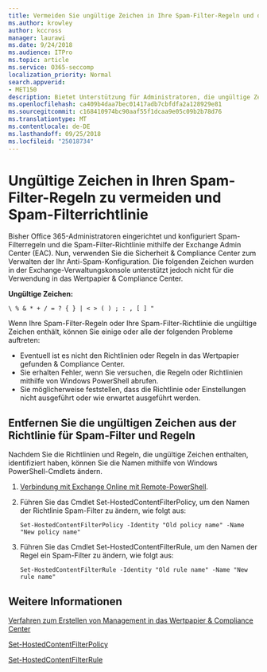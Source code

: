 ```yaml
---
title: Vermeiden Sie ungültige Zeichen in Ihre Spam-Filter-Regeln und die Filterrichtlinie für spam
ms.author: krowley
author: kccross
manager: laurawi
ms.date: 9/24/2018
ms.audience: ITPro
ms.topic: article
ms.service: O365-seccomp
localization_priority: Normal
search.appverid:
- MET150
description: Bietet Unterstützung für Administratoren, die ungültige Zeichen in ihrer Konfiguration Anti-Spam- und ausgeführt haben Probleme bei dem Versuch, verwenden Sie die Sicherheit &amp; Compliance Center.
ms.openlocfilehash: ca409b4daa7bec01417adb7cbfdfa2a128929e81
ms.sourcegitcommit: c168410974bc90aaf55f1dcaa9e05c09b2b78d76
ms.translationtype: MT
ms.contentlocale: de-DE
ms.lasthandoff: 09/25/2018
ms.locfileid: "25018734"
---
```

# <a name="avoid-invalid-characters-in-your-spam-filter-rules-and-spam-filter-policy"></a>Ungültige Zeichen in Ihren Spam-Filter-Regeln zu vermeiden und Spam-Filterrichtlinie 

Bisher Office 365-Administratoren eingerichtet und konfiguriert Spam-Filterregeln und die Spam-Filter-Richtlinie mithilfe der Exchange Admin Center (EAC). Nun, verwenden Sie die Sicherheit &amp; Compliance Center zum Verwalten der Ihr Anti-Spam-Konfiguration. Die folgenden Zeichen wurden in der Exchange-Verwaltungskonsole unterstützt jedoch nicht für die Verwendung in das Wertpapier &amp; Compliance Center.  

**Ungültige Zeichen:**
  
```\ % & * + / = ? { } | < > ( ) ; : , [ ] "```

Wenn Ihre Spam-Filter-Regeln oder Ihre Spam-Filter-Richtlinie die ungültige Zeichen enthält, können Sie einige oder alle der folgenden Probleme auftreten:
- Eventuell ist es nicht den Richtlinien oder Regeln in das Wertpapier gefunden &amp; Compliance Center.
- Sie erhalten Fehler, wenn Sie versuchen, die Regeln oder Richtlinien mithilfe von Windows PowerShell abrufen.
- Sie möglicherweise feststellen, dass die Richtlinie oder Einstellungen nicht ausgeführt oder wie erwartet ausgeführt werden.

## <a name="remove-the-invalid-characters-from-the-spam-filter-policy-and-rules"></a>Entfernen Sie die ungültigen Zeichen aus der Richtlinie für Spam-Filter und Regeln

Nachdem Sie die Richtlinien und Regeln, die ungültige Zeichen enthalten, identifiziert haben, können Sie die Namen mithilfe von Windows PowerShell-Cmdlets ändern. 

1. [Verbindung mit Exchange Online mit Remote-PowerShell](https://docs.microsoft.com/powershell/exchange/exchange-online/connect-to-exchange-online-powershell/connect-to-exchange-online-powershell?view=exchange-ps).
    
2. Führen Sie das Cmdlet Set-HostedContentFilterPolicy, um den Namen der Richtlinie Spam-Filter zu ändern, wie folgt aus:
    
    ```
    Set-HostedContentFilterPolicy -Identity "Old policy name" -Name "New policy name"
    ```  

3. Führen Sie das Cmdlet Set-HostedContentFilterRule, um den Namen der Regel ein Spam-Filter zu ändern, wie folgt aus:
    
    ```
    Set-HostedContentFilterRule -Identity "Old rule name" -Name "New rule name"
    ```  

  
 ## <a name="for-more-information"></a>Weitere Informationen

[Verfahren zum Erstellen von Management in das Wertpapier &amp; Compliance Center](threat-management.md)
  
[Set-HostedContentFilterPolicy](https://docs.microsoft.com/powershell/module/exchange/antispam-antimalware/set-hostedcontentfilterpolicy?view=exchange-ps)

[Set-HostedContentFilterRule](https://docs.microsoft.com/powershell/module/exchange/antispam-antimalware/set-hostedcontentfilterrule?view=exchange-ps)

